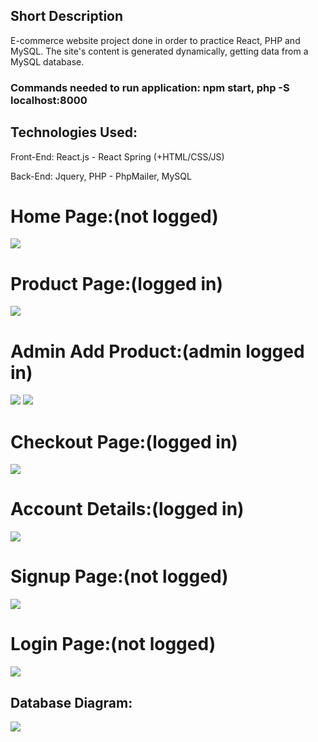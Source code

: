 <h2>Short Description</h2>
E-commerce website project done in order to practice React, PHP and MySQL. The site's content is generated dynamically, getting data from a MySQL database.
<h3>Commands needed to run application: npm start, php -S localhost:8000</h3>
<h2>Technologies Used:</h2>
<p>Front-End:  React.js - React Spring (+HTML/CSS/JS)</p>
<p>Back-End: Jquery, PHP - PhpMailer, MySQL</p>
<h1>Home Page:(not logged)</h1>
<img src="https://i.imgur.com/vAhk7XZ.png">
<h1>Product Page:(logged in)</h1>
<img src="https://i.imgur.com/PqguZki.png">
<h1>Admin Add Product:(admin logged in)</h1>
<img src="https://i.imgur.com/5nzkGxQ.png">
<img src="https://i.imgur.com/HX96XOY.png">
<h1>Checkout Page:(logged in)</h1>
<img src="https://i.imgur.com/hXOb87L.png">
<h1>Account Details:(logged in)</h1>
<img src="https://i.imgur.com/e5xemxR.png">
<h1>Signup Page:(not logged)</h1>
<img src="https://i.imgur.com/crM90GU.png">
<h1>Login Page:(not logged)</h1>
<img src="https://i.imgur.com/xqSb2bC.png">
<h2>Database Diagram:</h2>
<img src="https://i.imgur.com/LUYlgcQ.png">
